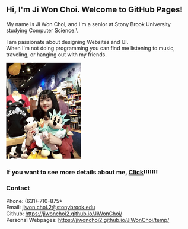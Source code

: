 ## Hi, I'm Ji Won Choi. Welcome to GitHub Pages!
 My name is Ji Won Choi, and I'm a senior at Stony Brook University studying Computer Science.\
 
 I am passionate about designing Websites and UI. \
 When I'm not doing programming you can find me listening to music, traveling, or hanging out with my friends.
 
<img src= "jw_ny.jpg" width = "40%"> 


### If you want to see more details about me, [Click](https://jiwonchoi2.github.io/JiWonChoi/temp/)!!!!!!!


### Contact

Phone: (631)-710-875* \
Email: jiwon.choi.2@stonybrook.edu \
Github: https://jiwonchoi2.github.io/JiWonChoi/ \
Personal Webpages: https://jiwonchoi2.github.io/JiWonChoi/temp/

